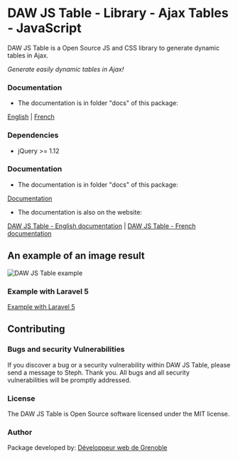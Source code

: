 # DAW JS Table - Library - Ajax Tables - JavaScript

DAW JS Table is a Open Source JS and CSS library to generate dynamic tables in Ajax.

*Generate easily dynamic tables in Ajax!*




### Documentation

* The documentation is in folder "docs" of this package:

[English](https://github.com/stephweb/daw-js-table/blob/master/docs/en/doc.md)
|
[French](https://github.com/stephweb/daw-js-table/blob/master/docs/fr/doc.md)






### Dependencies

* jQuery >= 1.12




### Documentation

* The documentation is in folder "docs" of this package:

[Documentation](https://github.com/stephweb/daw-js-table/blob/master/docs/doc.md)

* The documentation is also on the website:

[DAW JS Table - English documentation](https://www.devandweb.com/packages/daw-js-table)
|
[DAW JS Table - French documentation](https://www.devandweb.fr/packages/daw-js-table)






## An example of an image result

![DAW JS Table example](https://www.devandweb.fr/medias/upload/package/daw-js-table-example.png)






### Example with Laravel 5

[Example with Laravel 5](https://github.com/stephweb/daw-js-table-with-laravel5-framework)






## Contributing

### Bugs and security Vulnerabilities

If you discover a bug or a security vulnerability within DAW JS Table, please send a message to Steph. Thank you.
All bugs and all security vulnerabilities will be promptly addressed.




### License

The DAW JS Table is Open Source software licensed under the MIT license.




### Author

Package developed by:
[Développeur web de Grenoble](https://www.devandweb.fr)